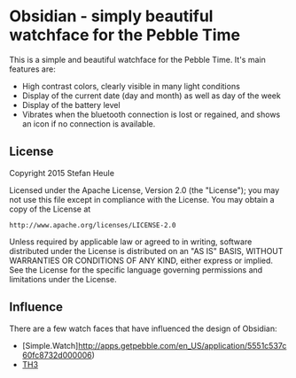 # Obsidian - simply beautiful watchface for the Pebble Time

This is a simple and beautiful watchface for the Pebble Time.  It's main features are:

- High contrast colors, clearly visible in many light conditions
- Display of the current date (day and month) as well as day of the week
- Display of the battery level
- Vibrates when the bluetooth connection is lost or regained, and shows an icon if no connection is available.

## License

Copyright 2015 Stefan Heule

Licensed under the Apache License, Version 2.0 (the "License");
you may not use this file except in compliance with the License.
You may obtain a copy of the License at

    http://www.apache.org/licenses/LICENSE-2.0

Unless required by applicable law or agreed to in writing, software
distributed under the License is distributed on an "AS IS" BASIS,
WITHOUT WARRANTIES OR CONDITIONS OF ANY KIND, either express or implied.
See the License for the specific language governing permissions and
limitations under the License.

## Influence

There are a few watch faces that have influenced the design of Obsidian:

- [Simple.Watch]http://apps.getpebble.com/en_US/application/5551c537c60fc8732d000006)
- [TH3](http://apps.getpebble.com/en_US/application/5551c4a91113bc93a00000de)
